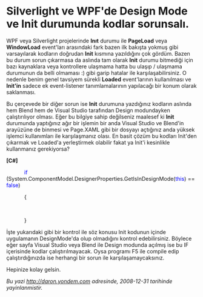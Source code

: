 # Silverlight ve WPF'de Design Mode ve Init durumunda kodlar sorunsalı. 

WPF veya Silverlight projelerinde **Inıt** durumu ile **PageLoad** veya
**WindowLoad** event'ları arasındaki fark bazen ilk bakışta yokmuş gibi
varsayılarak kodların doğrudan **Init** kısmına yazıldığını çok gördüm.
Bazen bu durum sorun çıkarmasa da aslında tam olarak **Init** durumu
bitmediği için bazı kaynaklara veya kontrollere ulaşmama hatta bu ulaşıp
/ ulaşmama durumunun da belli olmaması :) gibi garip hatalar ile
karşılaşabilirsiniz. O nedenle benim genel tavsiyem sürekli **Loaded**
event'larının kullanılması ve **Init'in** sadece ek event-listener
tanımlamalarının yapılacağı bir konum olarak saklanması.

Bu çerçevede bir diğer sorun ise **Init** durumuna yazdığınız kodların
aslında hem Blend hem de Visual Studio tarafından Design modundayken
çalıştırılıyor olması. Eğer bu bilgiye sahip değilseniz maalesef ki
**Init** durumunda yaptığınız ağır bir işlemin bir anda Visual Studio ve
Blend'in arayüzüne de binmesi ve Page.XAML gibi bir dosyayı açtığınız
anda yüksek işlemci kullanımları ile karşılaşmanız olası. En basit çözüm
bu kodları Init'den çıkarmak ve Loaded'a yerleştirmek olabilir fakat ya
Init'i kesinlikle kullanmanız gerekiyorsa?

**[C\#]**

            <span style="color: blue;">if</span>
(System.ComponentModel.DesignerProperties.GetIsInDesignMode(<span
style="color: blue;">this</span>) == <span
style="color: blue;">false</span>)

            {

 

            }

İşte yukarıdaki gibi bir kontrol ile söz konusu Init kodunun içinde
uygulamanın DesignMode'da olup olmadığını kontrol edebilirsiniz. Böylece
eğer sayfa Visual Studio veya Blend ile Design modunda açılmış ise bu IF
içerisinde kodlar çalıştırılmayacak. Oysa programı F5 ile compile edip
çalıştırdığınızda ise herhangi bir sorun ile karşılaşamaycaksınız.

Hepinize kolay gelsin.


*Bu yazi http://daron.yondem.com adresinde, 2008-12-31 tarihinde yayinlanmistir.*